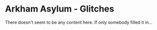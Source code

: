 # Arkham Asylum - Glitches

There doesn't seem to be any content here. If only somebody filled it in...